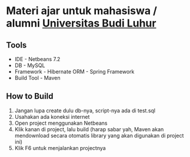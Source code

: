 Materi ajar untuk mahasiswa / alumni [Universitas Budi Luhur](http://www.budiluhur.ac.id/)
===================

Tools
-------------------
* IDE - Netbeans 7.2
* DB - MySQL
* Framework - Hibernate ORM - Spring Framework
* Build Tool - Maven

How to Build
-------------------
1. Jangan lupa create dulu db-nya, script-nya ada di test.sql
2. Usahakan ada koneksi internet
3. Open project menggunakan Netbeans
4. Klik kanan di project, lalu build 
    (harap sabar yah, Maven akan mendownload secara otomatis library yang akan digunakan di project ini)
5. Klik F6 untuk menjalankan projectnya


